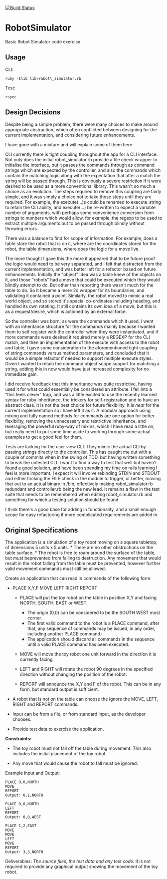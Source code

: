 [![Build Status](https://travis-ci.org/brann/learning_with_robot.svg?branch=master)](https://travis-ci.org/brann/learning_with_robot)

RobotSimulator
==============

Basic Robot Simulator code exercise

Usage
-----

CLI:

    ruby -Ilib lib/robot\_simulator.rb

Test:

    rspec

Design Decisions
--------------

Despite being a simple problem, there were many choices to make around appropriate abstraction, which often conflicted between designing for the current implementation, and considering future enhancements.

I have gone with a mixture and will explain some of them here.

CLI currently there is tight coupling throughout the app for a CLI interface. Not only does the initial robot_simulator.rb provide a file check wrapper to initialise the interface, but it passes the commands through as command strings which are expected by the controller, and also the commands which contain the matching logic along with the expectation that after a match the string will be passed through. This is obviously a severe restriction if it were desired to be used as a more conventional library. This wasn't so much a choice as an evolution. The steps required to remove this coupling are fairly simple, and it was simply a choice not to take those steps until they are required. For example, the execute(...)s could be renamed to execute_string to retain the CLI ability, and execute(...) be re-written to expect a variable number of arguments, with perhaps some convenience conversion from strings to numbers which would allow, for example, the regexp to be used to extract multiple arguments but to be passed through blindly without throwing errors.

There was a balance to find for scope of information. For example, does a table store the robot that is on it, where are the coordinates stored for the robot, the table dimensions, where does the logic for a move live. 

The more thought I gave this the more it appeared that to be future proof the logic would need to be very separated, and I felt that distracted from the current implementation, and was better left for a refactor based on future enhancements. Initially the "object" idea was a table knew of the objects on it, and those "robots" had a move that could be executed which they would blindly attempt to do. But other than reporting there wasn't much for the table to do. So it became a mere 2d wrapper for its boundaries, and validating it contained a point. Similarly, the robot moved to mimic a real world object, and so stored it's spacial co-ordinates including heading, and handled its own rotating. It still contains its own idea of a move, but this is as a request/desire, which is actioned by an external force.

So the controller was born, as were the commands which it used. I went with an inheritance structure for the commands mainly because I wanted them to self register with the controller when they were instantiated, and if more commands were desired it required merely a REGEXP for the CLI match, and then an implementation of the execute with access to the robot and table. I gave some consideration to the aforementioned tight coupling of string commands versus method parameters, and concluded that it would be a simple refactor if needed to support multiple execute styles. Given I wanted to retain the command object scope support for matching a string, adding this in now would have just increased complexity for no immediate gain.

I did receive feedback that this inheritance was quite restrictive, having used it for what could essentially be considered an attribute. I fell into a "this feels clever" trap, and was a little excited to use the recently learned syntax for ruby inheritance, the trickery for self-registration and to have an abstract class. It is not the best choice for future flexibility. It is *neat* for the current implementation so I have left it as it. A modular approach using mixing and fully named methods for commands are one option for better flexibility, removing the unnecessary and restrictive inheritance, and leveraging the powerful ruby-way of mixins, which I have read a little on, but really need to put some time aside to working through some actual examples to get a good feel for them.

Tests are lacking for the user view CLI. They mimic the actual CLI by passing strings directly to the controller. This has caught me out with a couple of commits when in the swing of TDD, but having written something to break the untested CLI. I want to find a way to test that well but haven't found a good solution, and have been spending my time on rails learning I feel is more important. I expect it will involve rebinding STDIN and STDOUT and either tricking the FILE check in the module to trigger, or better, moving that out to an actual binary in /bin, effectively making robot_simulator.rb redundant and controller.rb being the new lead. It remains a flaw in the test suite that needs to be remembered when editing robot_simulator.rb and something for which a testing solution should be found.

I think there's a good base for adding in functionality, and a small enough scope for easy refactoring if more complicated requirements are added in.

Original Specifications
-----------------------

The application is a simulation of a toy robot moving on a square
tabletop, of dimensions 5 units x 5 units. * There are no other
obstructions on the table surface. * The robot is free to roam around
the surface of the table, but must beprevented from falling to
destruction. Any movement that would result in the robot falling from
the table must be prevented, however further valid movement commands
must still be allowed.

Create an application that can read in commands of the following
form:

+ PLACE X,Y,F MOVE LEFT RIGHT REPORT

  - PLACE will put the toy robot on the table in position X,Y and
    facing NORTH, SOUTH, EAST or WEST.

    * The origin (0,0) can be considered to be the SOUTH WEST most
      corner.
    * The first valid command to the robot is a PLACE command,
      after that, any sequence of commands may be issued, in any order,
      including another PLACE command.i
    * The application should discard all commands in the sequence until
      a valid PLACE command has been executed.

  - MOVE will move the toy robot one unit forward in the direction
    it is currently facing.

  - LEFT and RIGHT will rotate the robot 90 degrees in the specified
    direction without changing the position of the robot.

  - REPORT will announce the X,Y and F of the robot. This can be in
    any form, but standard output is sufficient.

+ A robot that is not on the table can choose the ignore the MOVE,
LEFT, RIGHT and REPORT commands.

+ Input can be from a file, or from standard input, as the developer
chooses.

+ Provide test data to exercise the application.

**Constraints:**

+   The toy robot must not fall off the table during movement. This
    also includes the initial placement of the toy robot.

+   Any move that would cause the robot to fall must be ignored.

Example Input and Output:

    PLACE 0,0,NORTH
    MOVE
    REPORT
    Output: 0,1,NORTH

    PLACE 0,0,NORTH
    LEFT
    REPORT
    Output: 0,0,WEST

    PLACE 1,2,EAST
    MOVE
    MOVE
    LEFT
    MOVE
    REPORT
    Output: 3,3,NORTH


Deliverables: *The source files, the test data and any test code.* It
is not required to provide any graphical output showing the movement
of the toy robot.

